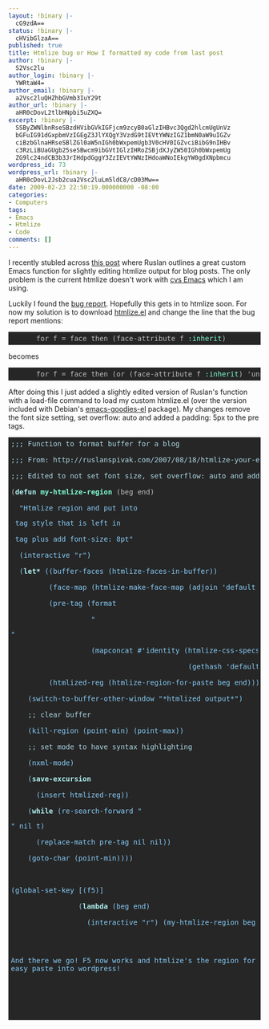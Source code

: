 ```yaml
---
layout: !binary |-
  cG9zdA==
status: !binary |-
  cHVibGlzaA==
published: true
title: Htmlize bug or How I formatted my code from last post
author: !binary |-
  S2Vsc2lu
author_login: !binary |-
  YWRtaW4=
author_email: !binary |-
  a2Vsc2luQHZhbGVmb3IuY29t
author_url: !binary |-
  aHR0cDovL2tlbHNpbi5uZXQ=
excerpt: !binary |-
  SSByZWNlbnRseSBzdHVibGVkIGFjcm9zcyB0aGlzIHBvc3Qgd2hlcmUgUnVz
  bGFuIG91dGxpbmVzIGEgZ3JlYXQgY3VzdG9tIEVtYWNzIGZ1bmN0aW9uIGZv
  ciBzbGlnaHRseSBlZGl0aW5nIGh0bWxpemUgb3V0cHV0IGZvciBibG9nIHBv
  c3RzLiBUaGUgb25seSBwcm9ibGVtIGlzIHRoZSBjdXJyZW50IGh0bWxpemUg
  ZG9lc24ndCB3b3JrIHdpdGggY3ZzIEVtYWNzIHdoaWNoIEkgYW0gdXNpbmcu
wordpress_id: 73
wordpress_url: !binary |-
  aHR0cDovL2Jsb2cua2Vsc2luLm5ldC8/cD03Mw==
date: 2009-02-23 22:50:19.000000000 -08:00
categories:
- Computers
tags:
- Emacs
- Htmlize
- Code
comments: []
---
```

I recently stubled across <a title="Htmlize your erland code buffer" href="http://ruslanspivak.com/2007/08/18/htmlize-your-erlang-code-buffer/">this post</a> where Ruslan outlines a great custom Emacs function for slightly editing htmlize output for blog posts. The only problem is the current htmlize doesn't work with <a title="Debian Emacs Snapshot" href="http://emacs.orebokech.com/">cvs Emacs</a> which I am using.

Luckily I found the <a title="Htmlize Bug in Emacs CVS" href="http://emacsbugs.donarmstrong.com/cgi-bin/bugreport.cgi?bug=648">bug report</a>. Hopefully this gets in to htmlize soon. For now my solution is to download <a title="Htmlize" href="https://vgoulet.act.ulaval.ca/svn/emacs-modified/windows/trunk/htmlize.el">htmlize.el</a> and change the line that the bug report mentions:
<pre style="color: #bebebe; background-color: #262626; padding: 5px; overflow: auto;">      for f = face then (face-attribute f <span style="color: #7fffd4;">:inherit</span>)</pre>
becomes
<pre style="color: #bebebe; background-color: #262626; padding: 5px; overflow: auto;">      for f = face then (or (face-attribute f <span style="color: #7fffd4;">:inherit</span>) 'unspecified)</pre>
After doing this I just added a slightly edited version of Ruslan's function with a load-file command to load my custom htmlize.el (over the version included with Debian's <a title="Debian Package: emacs-goodies-el" href="http://packages.debian.org/lenny/emacs-goodies-el">emacs-goodies-el</a> package). My changes remove the font size setting, set overflow: auto and added a padding: 5px to the pre tags.
<pre style="color: #bebebe; background-color: #262626; padding: 5px; overflow: auto;"><span style="color: #add8e6;">;;; </span><span style="color: #add8e6;">Function to format buffer for a blog
</span><span style="color: #add8e6;">;;; </span><span style="color: #add8e6;">From: http://ruslanspivak.com/2007/08/18/htmlize-your-erlang-code-buffer/
</span><span style="color: #add8e6;">;;; </span><span style="color: #add8e6;">Edited to not set font size, set overflow: auto and add padding
</span>(<span style="color: #afeeee; font-weight: bold;">defun</span> <span style="color: #7fffd4; font-weight: bold;">my-htmlize-region</span> (beg end)
  <span style="color: #87cefa;">"Htmlize region and put into <pre> tag style that is left in
<body> tag plus add font-size: 8pt"</span>
  (interactive <span style="color: #87cefa;">"r"</span>)
  (<span style="color: #afeeee; font-weight: bold;">let*</span> ((buffer-faces (htmlize-faces-in-buffer))
         (face-map (htmlize-make-face-map (adjoin 'default buffer-faces)))
         (pre-tag (format
                   <span style="color: #87cefa;">"<pre style=\"%s padding: 5px; overflow: auto;\">"</span>
                   (mapconcat #'identity (htmlize-css-specs
                                          (gethash 'default face-map)) <span style="color: #87cefa;">" "</span>)))
         (htmlized-reg (htmlize-region-for-paste beg end)))
    (switch-to-buffer-other-window <span style="color: #87cefa;">"*htmlized output*"</span>)
    <span style="color: #add8e6;">;; </span><span style="color: #add8e6;">clear buffer
</span>    (kill-region (point-min) (point-max))
    <span style="color: #add8e6;">;; </span><span style="color: #add8e6;">set mode to have syntax highlighting
</span>    (nxml-mode)
    (<span style="color: #afeeee; font-weight: bold;">save-excursion</span>
      (insert htmlized-reg))
    (<span style="color: #afeeee; font-weight: bold;">while</span> (re-search-forward <span style="color: #87cefa;">"<pre>"</span> nil t)
      (replace-match pre-tag nil nil))
    (goto-char (point-min))))

(global-set-key [(f5)]
                (<span style="color: #afeeee; font-weight: bold;">lambda</span> (beg end)
                  (interactive <span style="color: #87cefa;">"r"</span>) (my-htmlize-region beg end)))</pre>
And there we go! F5 now works and htmlize's the region for quick and easy paste into wordpress!
